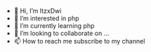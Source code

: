 - 👋 Hi, I’m ItzxDwi
- 👀 I’m interested in php
- 🌱 I’m currently learning php
- 💞️ I’m looking to collaborate on ...
- 📫 How to reach me subscribe to my channel

<!---
ItzxDwi/ItzxDwi is a ✨ special ✨ repository because its `README.md` (this file) appears on your GitHub profile.
You can click the Preview link to take a look at your changes.
--->
